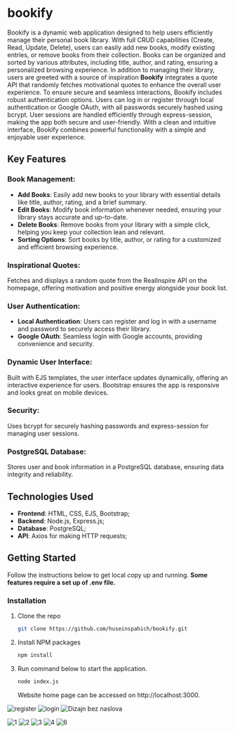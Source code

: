 # bookify
Bookify is a dynamic web application designed to help users efficiently manage their personal book library. With full CRUD capabilities (Create, Read, Update, Delete), users can easily add new books, modify existing entries, or remove books from their collection. Books can be organized and sorted by various attributes, including title, author, and rating, ensuring a personalized browsing experience.
In addition to managing their library, users are greeted with a source of inspiration **Bookify** integrates a quote API that randomly fetches motivational quotes to enhance the overall user experience.
To ensure secure and seamless interactions, Bookify includes robust authentication options. Users can log in or register through local authentication or Google OAuth, with all passwords securely hashed using bcrypt. User sessions are handled efficiently through express-session, making the app both secure and user-friendly.
With a clean and intuitive interface, Bookify combines powerful functionality with a simple and enjoyable user experience.
   
## Key Features
### Book Management:

- **Add Books**: Easily add new books to your library with essential details like title, author, rating, and a brief summary.  
- **Edit Books**: Modify book information whenever needed, ensuring your library stays accurate and up-to-date.  
- **Delete Books**: Remove books from your library with a simple click, helping you keep your collection lean and relevant.  
- **Sorting Options**: Sort books by title, author, or rating for a customized and efficient browsing experience.  
### Inspirational Quotes:
Fetches and displays a random quote from the RealInspire API on the homepage, offering motivation and positive energy alongside your book list.   
### User Authentication:
- **Local Authentication**: Users can register and log in with a username and password to securely access their library.
- **Google OAuth**: Seamless login with Google accounts, providing convenience and security.
### Dynamic User Interface:
Built with EJS templates, the user interface updates dynamically, offering an interactive experience for users.
Bootstrap ensures the app is responsive and looks great on mobile devices.
### Security:
Uses bcrypt for securely hashing passwords and express-session for managing user sessions.   
### PostgreSQL Database:
Stores user and book information in a PostgreSQL database, ensuring data integrity and reliability.   

## Technologies Used   
- **Frontend**: HTML, CSS, EJS, Bootstrap;
- **Backend**: Node.js, Express.js;
- **Database**: PostgreSQL;
- **API**: Axios for making HTTP requests;

## Getting Started
Follow the instructions below to get local copy up and running.
**Some features require a set up of .env file.**
### Installation
1. Clone the repo
   ```sh
   git clone https://github.com/huseinspahich/bookify.git
   ```
2. Install NPM packages
   ```sh
   npm install
   ```
3. Run command below to start the application.
   ```sh
   node index.js
   ```
   Website home page can be accessed on http://localhost:3000.
       
![register](https://github.com/user-attachments/assets/2db94bdd-d5e7-4d79-b6ff-636601f2b9dc)
![login](https://github.com/user-attachments/assets/6fdc5769-1c30-4435-b3c0-4123fe9f50be)
![Dizajn bez naslova](https://github.com/user-attachments/assets/951ccac5-7cb1-4c23-88a7-72ba13c4dcff)


![1](https://github.com/user-attachments/assets/0f33ed8b-68ed-4c9e-a508-90d72e6e876a)
![2](https://github.com/user-attachments/assets/120f1e3f-9bd5-4e86-8f35-2916883b6dba)
![3](https://github.com/user-attachments/assets/bf74840e-929d-4c37-b131-6a2612682cdd)
![4](https://github.com/user-attachments/assets/1d1d0142-7529-46aa-a49a-2a4c807c3e0c)
![6](https://github.com/user-attachments/assets/43680f8b-f7ec-48d4-a135-08f09367c436)     
